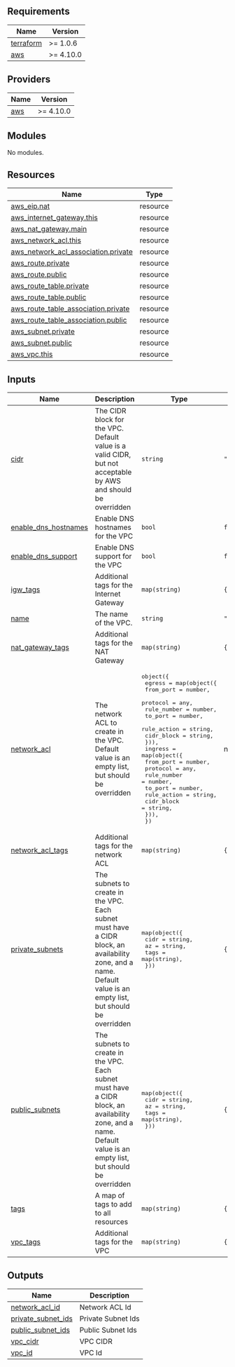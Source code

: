 <!-- BEGIN_TF_DOCS -->
## Requirements

| Name | Version |
|------|---------|
| <a name="requirement_terraform"></a> [terraform](#requirement\_terraform) | >= 1.0.6 |
| <a name="requirement_aws"></a> [aws](#requirement\_aws) | >= 4.10.0 |

## Providers

| Name | Version |
|------|---------|
| <a name="provider_aws"></a> [aws](#provider\_aws) | >= 4.10.0 |

## Modules

No modules.

## Resources

| Name | Type |
|------|------|
| [aws_eip.nat](https://registry.terraform.io/providers/hashicorp/aws/latest/docs/resources/eip) | resource |
| [aws_internet_gateway.this](https://registry.terraform.io/providers/hashicorp/aws/latest/docs/resources/internet_gateway) | resource |
| [aws_nat_gateway.main](https://registry.terraform.io/providers/hashicorp/aws/latest/docs/resources/nat_gateway) | resource |
| [aws_network_acl.this](https://registry.terraform.io/providers/hashicorp/aws/latest/docs/resources/network_acl) | resource |
| [aws_network_acl_association.private](https://registry.terraform.io/providers/hashicorp/aws/latest/docs/resources/network_acl_association) | resource |
| [aws_route.private](https://registry.terraform.io/providers/hashicorp/aws/latest/docs/resources/route) | resource |
| [aws_route.public](https://registry.terraform.io/providers/hashicorp/aws/latest/docs/resources/route) | resource |
| [aws_route_table.private](https://registry.terraform.io/providers/hashicorp/aws/latest/docs/resources/route_table) | resource |
| [aws_route_table.public](https://registry.terraform.io/providers/hashicorp/aws/latest/docs/resources/route_table) | resource |
| [aws_route_table_association.private](https://registry.terraform.io/providers/hashicorp/aws/latest/docs/resources/route_table_association) | resource |
| [aws_route_table_association.public](https://registry.terraform.io/providers/hashicorp/aws/latest/docs/resources/route_table_association) | resource |
| [aws_subnet.private](https://registry.terraform.io/providers/hashicorp/aws/latest/docs/resources/subnet) | resource |
| [aws_subnet.public](https://registry.terraform.io/providers/hashicorp/aws/latest/docs/resources/subnet) | resource |
| [aws_vpc.this](https://registry.terraform.io/providers/hashicorp/aws/latest/docs/resources/vpc) | resource |

## Inputs

| Name | Description | Type | Default | Required |
|------|-------------|------|---------|:--------:|
| <a name="input_cidr"></a> [cidr](#input\_cidr) | The CIDR block for the VPC. Default value is a valid CIDR, but not acceptable by AWS and should be overridden | `string` | `"0.0.0.0/0"` | no |
| <a name="input_enable_dns_hostnames"></a> [enable\_dns\_hostnames](#input\_enable\_dns\_hostnames) | Enable DNS hostnames for the VPC | `bool` | `false` | no |
| <a name="input_enable_dns_support"></a> [enable\_dns\_support](#input\_enable\_dns\_support) | Enable DNS support for the VPC | `bool` | `false` | no |
| <a name="input_igw_tags"></a> [igw\_tags](#input\_igw\_tags) | Additional tags for the Internet Gateway | `map(string)` | `{}` | no |
| <a name="input_name"></a> [name](#input\_name) | The name of the VPC. | `string` | `"vpc"` | no |
| <a name="input_nat_gateway_tags"></a> [nat\_gateway\_tags](#input\_nat\_gateway\_tags) | Additional tags for the NAT Gateway | `map(string)` | `{}` | no |
| <a name="input_network_acl"></a> [network\_acl](#input\_network\_acl) | The network ACL to create in the VPC. Default value is an empty list, but should be overridden | <pre>object({<br>    egress = map(object({<br>      from_port   = number,<br>      protocol    = any,<br>      rule_number = number,<br>      to_port     = number,<br>      rule_action = string,<br>      cidr_block  = string,<br>    })),<br>    ingress = map(object({<br>      from_port   = number,<br>      protocol    = any,<br>      rule_number = number,<br>      to_port     = number,<br>      rule_action = string,<br>      cidr_block  = string,<br>    })),<br>  })</pre> | n/a | yes |
| <a name="input_network_acl_tags"></a> [network\_acl\_tags](#input\_network\_acl\_tags) | Additional tags for the network ACL | `map(string)` | `{}` | no |
| <a name="input_private_subnets"></a> [private\_subnets](#input\_private\_subnets) | The subnets to create in the VPC. Each subnet must have a CIDR block, an availability zone, and a name. Default value is an empty list, but should be overridden | <pre>map(object({<br>    cidr = string,<br>    az   = string,<br>    tags = map(string),<br>  }))</pre> | `{}` | no |
| <a name="input_public_subnets"></a> [public\_subnets](#input\_public\_subnets) | The subnets to create in the VPC. Each subnet must have a CIDR block, an availability zone, and a name. Default value is an empty list, but should be overridden | <pre>map(object({<br>    cidr = string,<br>    az   = string,<br>    tags = map(string),<br>  }))</pre> | `{}` | no |
| <a name="input_tags"></a> [tags](#input\_tags) | A map of tags to add to all resources | `map(string)` | `{}` | no |
| <a name="input_vpc_tags"></a> [vpc\_tags](#input\_vpc\_tags) | Additional tags for the VPC | `map(string)` | `{}` | no |

## Outputs

| Name | Description |
|------|-------------|
| <a name="output_network_acl_id"></a> [network\_acl\_id](#output\_network\_acl\_id) | Network ACL Id |
| <a name="output_private_subnet_ids"></a> [private\_subnet\_ids](#output\_private\_subnet\_ids) | Private Subnet Ids |
| <a name="output_public_subnet_ids"></a> [public\_subnet\_ids](#output\_public\_subnet\_ids) | Public Subnet Ids |
| <a name="output_vpc_cidr"></a> [vpc\_cidr](#output\_vpc\_cidr) | VPC CIDR |
| <a name="output_vpc_id"></a> [vpc\_id](#output\_vpc\_id) | VPC Id |
<!-- END_TF_DOCS -->